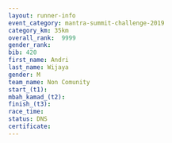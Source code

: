 ```yaml
---
layout: runner-info 
event_category: mantra-summit-challenge-2019 
category_km: 35km 
overall_rank:  9999
gender_rank: 
bib: 420
first_name: Andri
last_name: Wijaya
gender: M
team_name: Non Comunity
start_(t1): 
mbah_kamad_(t2): 
finish_(t3): 
race_time: 
status: DNS
certificate: 
---
```

